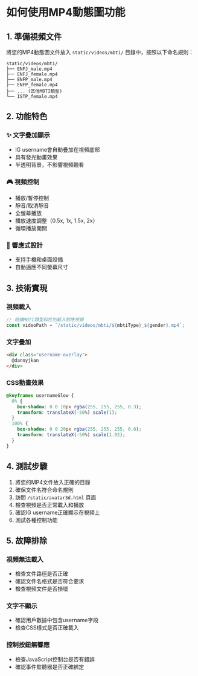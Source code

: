 # 如何使用MP4動態圖功能

## 1. 準備視頻文件

將您的MP4動態圖文件放入 `static/videos/mbti/` 目錄中，按照以下命名規則：

```
static/videos/mbti/
├── ENFJ_male.mp4
├── ENFJ_female.mp4
├── ENFP_male.mp4
├── ENFP_female.mp4
├── ... (其他MBTI類型)
└── ISTP_female.mp4
```

## 2. 功能特色

### ✨ 文字疊加顯示
- IG username會自動疊加在視頻底部
- 具有發光動畫效果
- 半透明背景，不影響視頻觀看

### 🎮 視頻控制
- 播放/暫停控制
- 靜音/取消靜音
- 全螢幕播放
- 播放速度調整（0.5x, 1x, 1.5x, 2x）
- 循環播放開關

### 📱 響應式設計
- 支持手機和桌面設備
- 自動適應不同螢幕尺寸

## 3. 技術實現

### 視頻載入
```javascript
// 根據MBTI類型和性別載入對應視頻
const videoPath = `/static/videos/mbti/${mbtiType}_${gender}.mp4`;
```

### 文字疊加
```html
<div class="username-overlay">
  @dannyjkan
</div>
```

### CSS動畫效果
```css
@keyframes usernameGlow {
  0% { 
    box-shadow: 0 0 10px rgba(255, 255, 255, 0.3);
    transform: translateX(-50%) scale(1);
  }
  100% { 
    box-shadow: 0 0 20px rgba(255, 255, 255, 0.6);
    transform: translateX(-50%) scale(1.02);
  }
}
```

## 4. 測試步驟

1. 將您的MP4文件放入正確的目錄
2. 確保文件名符合命名規則
3. 訪問 `/static/avatar3d.html` 頁面
4. 檢查視頻是否正常載入和播放
5. 確認IG username正確顯示在視頻上
6. 測試各種控制功能

## 5. 故障排除

### 視頻無法載入
- 檢查文件路徑是否正確
- 確認文件名格式是否符合要求
- 檢查視頻文件是否損壞

### 文字不顯示
- 確認用戶數據中包含username字段
- 檢查CSS樣式是否正確載入

### 控制按鈕無響應
- 檢查JavaScript控制台是否有錯誤
- 確認事件監聽器是否正確綁定
